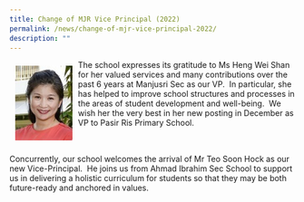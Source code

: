 ```yaml
---
title: Change of MJR Vice Principal (2022)
permalink: /news/change-of-mjr-vice-principal-2022/
description: ""
---
```


<img src="/images/News/TDS7598.jpg" style="width:20%;float:left; padding: 10px">The school expresses its gratitude to Ms Heng Wei Shan for her valued services and many contributions over the past 6 years at Manjusri Sec as our VP.  In particular, she has helped to improve school structures and processes in the areas of student development and well-being.  We wish her the very best in her new posting in December as VP to Pasir Ris Primary School.<br clear="left">

Concurrently, our school welcomes the arrival of Mr Teo Soon Hock as our new Vice-Principal.  He joins us from Ahmad Ibrahim Sec School to support us in delivering a holistic curriculum for students so that they may be both future-ready and anchored in values.